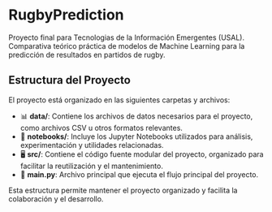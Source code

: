 # RugbyPrediction
Proyecto final para Tecnologias de la Información Emergentes (USAL). Comparativa teórico práctica de modelos de Machine Learning para la predicción de resultados en partidos de rugby.

## Estructura del Proyecto

El proyecto está organizado en las siguientes carpetas y archivos:

- 📊 **data/**: Contiene los archivos de datos necesarios para el proyecto, como archivos CSV u otros formatos relevantes.
- 📓 **notebooks/**: Incluye los Jupyter Notebooks utilizados para análisis, experimentación y utilidades relacionadas.
- 🖥️ **src/**: Contiene el código fuente modular del proyecto, organizado para facilitar la reutilización y el mantenimiento.
- 🚀 **main.py**: Archivo principal que ejecuta el flujo principal del proyecto.

Esta estructura permite mantener el proyecto organizado y facilita la colaboración y el desarrollo.
